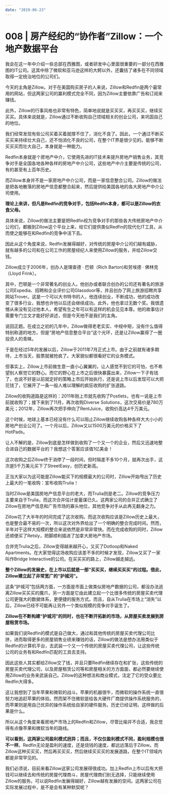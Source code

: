 ```yaml
---
date: "2019-06-23"
---  
```

      
# 008 | 房产经纪的“协作者”Zillow：一个地产数据平台
我会在这一年中介绍一些总部在西雅图，或者研发中心里面很重要的一部分在西雅图的IT公司。这其中除了微软和亚马逊这样的大鳄以外，还囊括了诸多在不同领域取得一定统治地位的公司们。

今天的主角是Zillow。对于在美国购买房子的人来说，Zillow和Redfin是两个最常用的网站，但这两家公司的赢利模式完全不同，因为Zillow主要依靠广告和订阅来赚钱。

此外，Zillow的行事风格也非常有特色，简单地说就是买买买，再买买买，继续买买买。具体来说就是，Zillow通过不断收购自己领域相关的创业公司，来巩固自己的地位。

我们经常发现有些公司买着买着就撑不住了，消化不良了。因此，一个通过不断买买买来持续壮大自己，还不怕消化不良的公司，在整个IT界是很少见的。能够不断买买买而壮大自己，本身就是一种能力。

Redfin本身就是个房地产中介，它使用先进的IT技术来提升房地产销售业务，其竞争对手是全国各地各种各样的房地产中介公司，这些地产中介主要是传统的公司，有的甚至有上百年历史。

而Zillow本身并不是一家房地产中介公司，而是一家信息整合公司。Zillow的做法是把各地散落的房地产信息都整合起来，然后提供给美国各地的各大房地产中介公司使用。

**理论上来讲，但凡是Redfin的竞争对手，包括Redfin本身，都可以是Zillow的衣食父母。**

<!-- [[[read_end]]] -->

具体来说，Zillow的做法主要是把Redfin视为竞争对手的那些各大传统房地产中介公司们，都搬到Zillow这个平台上来，给它们提供类似Redfin的现代化IT工具，从而使之能够在和Redfin的竞争中活下去。

因此从这个角度来说，Redfin发展得越好，对传统的房屋中介公司们越有威胁，就有越多的公司和在公司工作的房屋经纪人来使用Zillow的服务，并给Zillow交钱。

Zillow成立于2006年，创办人是理查德 · 巴顿（Rich Barton\)和劳埃德 · 佛林克（Lloyd Frink）。

其中，巴顿是一个非常著名的创业人。他创办或者联合创办的公司还有著名的旅游公司Expedia、招聘和企业评价公司Glassdoor等，并且创办了网上旅游招聘共享网站Trover。这是一个可以大书特书的人，他连续创业，不断成功，他的成功改变了很多行业，我想也许他以后还会继续成功。此外，他也拿过无数个奖。我很遗憾从来没有见过他本人，希望有生之年可以有这样的机会见见本尊。他的故事估计需要专门立文才能好好讲述，但是今天他不是我们的主角。

说回正题。在成立之初的几年中，Zillow做得老老实实、中规中矩，没有什么值得特别称道的地方。但是“房地产信息整合平台”这个光环，还是让Zillow赢得了一圈投资人的青睐。

于是在经过5年的发展以后，Zillow于2011年7月正式上市。由于之前就有诸多期待，上市当天，股票就被抢疯了。大家貌似都很看好它的业务模式。

但事实上，Zillow上市前做生意一直小心翼翼的，让人感觉不到它的可怕，也不希望别人察觉它的野心。而它的野心在上市之后很快暴露出来，Zillow一下子有钱了，也说不好是以前就定好的策略上市后开始执行，还是说上市以后发现可以大把花钱了，它展开了一条一般人难以理解的疯狂收购的扩张道路。

Zillow的收购道路是这样的：2011年刚上市就先收购了Postlets，也有一说是上市前就收购了；接下来到了11月，再次收购Diverse Solutions，这次交易价是780万美元；2012年，Zillow再次把手伸向了RentJuice，收购价高达4千万美元。

这个时候，地球上基本已经没有什么可以阻止Zillow继续收购各种各样大大小小的房地产创业公司了。一个月以后，Zillow又以1500万美元的价格买下了HotPads。

让人不解的是，Zillow到底是怎样做到收购了一个又一个的企业，然后又迅速地整合进自己的数据平台的？我想这个答案应该值1亿美金！

这次收购之后Zillow终于消停了一段时间，但时隔差不多10个月，就再次出手，这次是5千万美元买下了StreetEasy，创历史新高。

正当大家以为这可能是Zillow能买下的规模最大的公司时，Zillow开始甩出了历史上最大的一笔收购：宣布收购Trulia！

当时Zillow是美国房地产信息平台的老大，而Trulia则是老二。Zillow的竞争压力主要来自于Trulia，而这次合并估计是蓄谋已久。这两家公司的合并正式确立了Zillow在房地产信息和广告市场的寡头地位，其他竞争对手从此再无翻身之力。

Zillow花了大半年的时间完成了这次收购。而这次收购应该是Zillow历史上最大，也是整合最不易的一次，所以这次对外界给出了一个明确的整合完成时间。然而，半年对于这样大规模的整合来说依然是非常非常快。而在完成收购的同时，Zillow还顺便买了Retsly，把脚顺利插进了加拿大房地产市场。

合并完Trulia之后，Zillow变得越来越开心，又买了Dotloop和Naked Apartments。在大家觉得这场收购应该差不多的时候才发现，Zillow又买了一家叫作Bridge Interactive的公司。在买买买的路上，Zillow越走越远。

**整个Zillow的发展史，在上市以后就是一部“买买买，继续买买买”的过程。借此，Zillow建立起了非常宽广的“护城河”。**

这条“护城河”包括两方面，一方面是市面上做类似房地产数据的公司，都没办法逃离Zillow买买买的魔爪，另一方面是它由此建立起一个比很多传统的房屋买卖代理公司更强大的数据体系，更便捷的服务方式。而且，自从Trulia在市场上“消失”以后，Zillow已经不可能再让另外一个类似规模的竞争对手诞生了。

**Zillow在不断构建“护城河”的同时，也在不断开拓新的市场，从房屋买卖发展到房屋租赁市场。**

如果我们说Redfin的模式是自己做大，通过和其他传统的房屋买卖代理公司比拼，进而取得更多的房屋销售业绩来赚钱的话，Zillow的做法是想办法用类似于Redfin的计算机平台，去武装一个又一个传统的房屋买卖代理公司，让这些传统公司的业务有和Redfin匹配的工具去支持。

因此这些人其实都给Zillow交了钱，并且只要Redfin继续存在和扩张，这些传统的房屋买卖代理公司，以及房屋租赁公司等和房屋相关的方方面面，都必然要继续使用Zillow的业务来武装自己。Zillow的这种想法和商业模式，注定了它的受众要比Redfin大得多。

这让我想到了当年苹果和微软的战斗。苹果的机器很牛，而微软的操作系统一直很努力地追赶苹果的体验。然而架不住微软是给各大硬件厂商提供操作系统服务的，而苹果则是用自己优异的操作系统给自家的硬件服务。历史已经证明，这样做的后果是什么。

所以从这个角度来看房地产市场上的Redfin和Zillow，尽管比喻并不合适，我总觉得有点像苹果和微软当年的路线。

**可以看到，这两家公司盈利模式迥异；而且，不仅仅盈利模式不同，盈利规模也很不一样**。Redfin无论是盈利的速度，还是烧钱的速度，都远远落后于Zillow。而Zillow这种买买买，然后再买买买，然后继续买买买的发展道路，在整个IT领域内都是非常罕见的。

我们必须说，目前来看Zillow这家公司发展得很成功。加上Redfin上市以后有大把钱可以继续去和传统的房屋代理商斗，房屋代理商们别无选择，只能继续使用Zillow的服务。可以说Redfin发展得越好，Zillow越有发展的空间。这两家公司在实际发展过程中，是不是会有某种默契呢？